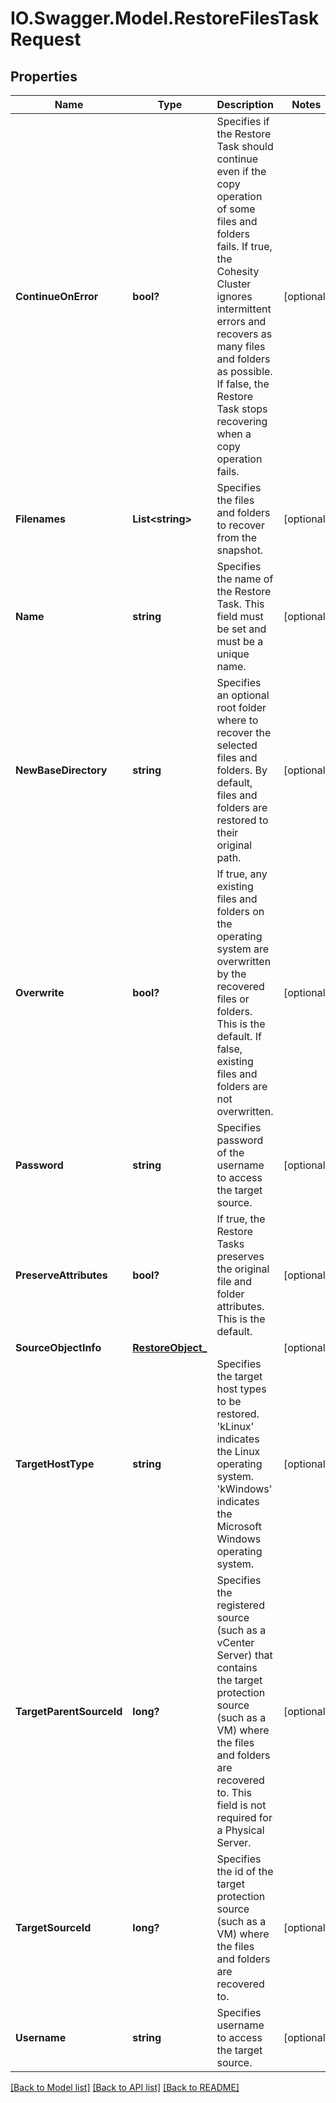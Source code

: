 # IO.Swagger.Model.RestoreFilesTaskRequest
## Properties

Name | Type | Description | Notes
------------ | ------------- | ------------- | -------------
**ContinueOnError** | **bool?** | Specifies if the Restore Task should continue even if the copy operation of some files and folders fails. If true, the Cohesity Cluster ignores intermittent errors and recovers as many files and folders as possible. If false, the Restore Task stops recovering when a copy operation fails. | [optional] 
**Filenames** | **List&lt;string&gt;** | Specifies the files and folders to recover from the snapshot. | [optional] 
**Name** | **string** | Specifies the name of the Restore Task. This field must be set and must be a unique name. | [optional] 
**NewBaseDirectory** | **string** | Specifies an optional root folder where to recover the selected files and folders. By default, files and folders are restored to their original path. | [optional] 
**Overwrite** | **bool?** | If true, any existing files and folders on the operating system are overwritten by the recovered files or folders. This is the default. If false, existing files and folders are not overwritten. | [optional] 
**Password** | **string** | Specifies password of the username to access the target source. | [optional] 
**PreserveAttributes** | **bool?** | If true, the Restore Tasks preserves the original file and folder attributes. This is the default. | [optional] 
**SourceObjectInfo** | [**RestoreObject_**](RestoreObject_.md) |  | [optional] 
**TargetHostType** | **string** | Specifies the target host types to be restored. &#39;kLinux&#39; indicates the Linux operating system. &#39;kWindows&#39; indicates the Microsoft Windows operating system. | [optional] 
**TargetParentSourceId** | **long?** | Specifies the registered source (such as a vCenter Server) that contains the target protection source (such as a VM) where the files and folders are recovered to. This field is not required for a Physical Server. | [optional] 
**TargetSourceId** | **long?** | Specifies the id of the target protection source (such as a VM) where the files and folders are recovered to. | [optional] 
**Username** | **string** | Specifies username to access the target source. | [optional] 

[[Back to Model list]](../README.md#documentation-for-models) [[Back to API list]](../README.md#documentation-for-api-endpoints) [[Back to README]](../README.md)

